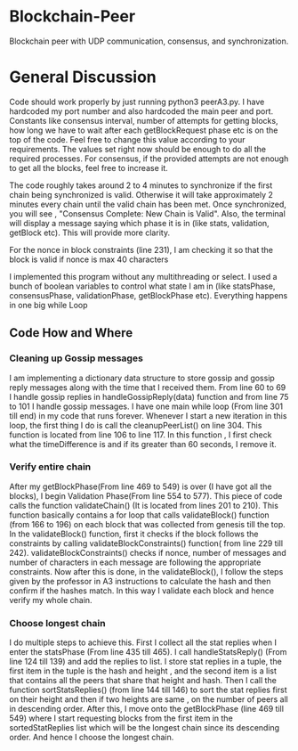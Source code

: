 # Blockchain-Peer
Blockchain peer with UDP communication, consensus, and synchronization.

# General Discussion
Code should work properly by just running python3 peerA3.py. I have hardcoded my port number and also hardcoded the main peer and port. 
Constants like consensus interval, number of attempts for getting blocks, how long we have to wait after each getBlockRequest phase etc is on the top of the code. Feel free to change this value according to your requirements. The values set right now should be enough to do all the required processes. For consensus, if the provided attempts are not enough to get all the blocks, feel free to increase it. 

The code roughly takes around 2 to 4 minutes to synchronize if the first chain being synchronized is valid. Otherwise it will take approximately 2 minutes every chain until the valid chain has been met. Once synchronized, you will see , "Consensus Complete: New Chain is Valid". Also, the terminal will display a message saying which phase it is in (like stats, validation, getBlock etc). This will provide more clarity.  

For the nonce in block constraints (line 231), I am checking it so that the block is valid if nonce is max 40 characters

I implemented this program without any multithreading or select. I used a bunch of boolean variables to control what state I am in (like statsPhase, consensusPhase, validationPhase, getBlockPhase etc). Everything happens in one big while Loop


## Code How and Where

### Cleaning up Gossip messages

I am implementing a dictionary data structure to store gossip and gossip reply messages along with the time that I received them. From line 60 to 69 I handle gossip replies in handleGossipReply(data) function and from line 75 to 101 I handle gossip messages.  I have one main while loop (From line 301 till end) in my code that runs forever. Whenever I start a new iteration in this loop, the first thing I do is call the cleanupPeerList() on line 304. This function is located from line 106 to line 117. In this function , I first check what the timeDifference is and if its greater than 60 seconds, I remove it.

### Verify entire chain

After my getBlockPhase(From line 469 to 549) is over (I have got all the blocks), I begin Validation Phase(From line 554 to 577). This piece of code calls the function validateChain() (It is located from lines 201 to 210). This function basically contains a for loop that calls validateBlock() function (from 166 to 196) on each block that was collected from genesis till the top. In the validateBlock() function, first it checks if the block follows the constraints by calling validateBlockConstraints() function( from line 229 till 242). validateBlockConstraints() checks if nonce, number of messages and number of characters in each message are following the appropriate constraints. Now after this is done, in the validateBlock(), I follow the steps given by the professor in A3 instructions to calculate the hash and then confirm if the hashes match. In this way I validate each block and hence verify my whole chain.

### Choose longest chain

I do multiple steps to achieve this. First I collect all the stat replies when I enter the statsPhase (From line 435 till 465). I call handleStatsReply() (From line 124 till 139) and add the replies to list. I store stat replies in a tuple, the first item in the tuple is the hash and height , and the second item is a list that contains all the peers that share that height and hash. Then I call the function sortStatsReplies() (from line 144 till 146) to sort the stat replies first on their height and then if two heights are same , on the number of peers all in descending order. After this, I move onto the getBlockPhase (line 469 till 549) where I start requesting blocks from the first item in the sortedStatReplies list which will be the longest chain since its descending order. And hence I choose the longest chain.
